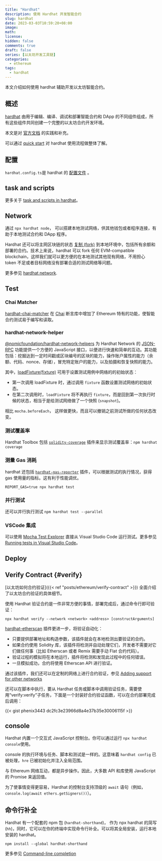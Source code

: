 ```yaml
---
title: "Hardhat"
description: 使用 Hardhat 开发智能合约
slug: hardhat
date: 2023-03-03T10:59:20+08:00
image:
math:
license:
hidden: false
comments: true
draft: false
series: [以太坊开发工具链]
categories:
  - ethereum
tags:
  - hardhat
---
```


本文介绍如何使用 hardhat 辅助开发以太坊智能合约。

<!--more-->

## 概述

[hardhat](https://hardhat.org/) 由用于编辑、编译、调试和部署智能合约和 DApp 的不同组件组成，所有这些组件共同创建一个完整的以太坊合约开发环境。

本文是对 [官方文档](https://hardhat.org/hardhat-runner/docs/getting-started#overview) 的实践和补充。

可以通过 [quick start](https://hardhat.org/hardhat-runner/docs/getting-started#quick-start) 对 hardhat 使用流程做整体了解。

## 配置

`hardhat.config.ts`是 hardhat 的 [配置文件](https://hardhat.org/hardhat-runner/docs/config) 。

## task and scripts

更多关于 [task and scripts in hardhat](https://hardhat.org/hardhat-runner/docs/guides/tasks-and-scripts)。

## Network

通过 `npx hardhat node`， 可以搭建本地测试网络，供其他钱包或者程序连接，有助于本地测试合约和 DApp 程序。

Hardhat 还可以将主网区块链的状态 [复制 (fork)](https://hardhat.org/hardhat-network/docs/guides/forking-other-networks) 到本地环境中，包括所有余额和部署的合约。技术上来说，hardhat 可以 fork 任何 EVM-compatible blockchain，这样我们就可以更方便的在本地测试其他现有网络，不用担心 token 不足或者目标网络没有部署合适的测试网络等问题。

更多参见 [hardhat network](https://hardhat.org/hardhat-network/docs/overview).

## Test

### Chai Matcher

[hardhat-chai-matcher](https://hardhat.org/hardhat-chai-matchers/docs/overview) 在 [Chai](https://www.chaijs.com/) 断言库中增加了 Ethereum 特有的功能，使智能合约测试易于编写和读取。

### hardhat-network-helper

[@nomicfoundation/hardhat-network-helpers](https://hardhat.org/hardhat-network-helpers/docs/reference) 为 Hardhat Network 的 [JSON-RPC](https://hardhat.org/hardhat-network/docs/reference#hardhat-network-methods) 功能提供一个方便的 JavaScript 接口，以便进行快速和简单的互动。其功能包括：挖掘达到一定时间戳或区块编号的区块的能力，操作账户属性的能力（余额、代码、nonce、存储），冒充特定账户的能力，以及拍摄和恢复快照的能力。

其中，[loadFixture(fixture)](https://hardhat.org/hardhat-runner/docs/guides/test-contracts#using-fixtures) 可用于设置测试用例中网络的的初始状态：

- 第一次调用 loadFixture 时，通过调用 `fixture` 函数设置测试网络的初始状态。
- 在第二次调用时，`loadFixture` 将不再执行 `fixture`，而是回到第一次执行时候的状态，相当于是给测试网络做了一个快照 (`snapshot`)。

相比 `mocha.beforeEach`， 这样做更快，而且可以撤销之前测试所做的任何状态改变。

### 测试覆盖率

Hardhat Toolbox 包括 [`solidity-coverage`](https://github.com/sc-forks/solidity-coverage) 插件来显示测试覆盖率：`npm hardhat coverage`

### 测量 Gas 消耗

hardhat 还包括 [`hardhat-gas-reporter`](https://hardhat.org/hardhat-runner/docs/guides/test-contracts#using-the-gas-reporter) 插件，可以根据测试的执行情况，获得 gas 使用量的指标。这有利于性能调优。

`REPORT_GAS=true npx hardhat test`

### 并行测试

还可以并行执行测试 `npm hardhat test --parallel`

### VSCode 集成

可以使用 [Mocha Test Explorer](https://marketplace.visualstudio.com/items?itemName=hbenl.vscode-mocha-test-adapter) 直接从 Visual Studio Code 运行测试。更多参见 [Running tests in Visual Studio Code](https://hardhat.org/hardhat-runner/docs/advanced/vscode-tests)。

## Deploy

## Verify Contract {#verify}

[以太坊如何合约验证]({{< ref "posts/ethereum/verify-contract" >}}) 全面介绍了以太坊合约验证的具体细节。

使用 Hardhat 验证合约是一件非常方便的事情，部署完成后，通过命令行即可验证：

`npx hardhat verify --network <network> <address> [constructArguments]`

[hardhat-etherscan](https://hardhat.org/hardhat-runner/plugins/nomiclabs-hardhat-etherscan) 插件更进一步，将验证自动化：

- 只要提供部署地址和构造参数，该插件就会在本地检测出要验证的合约。
- 如果合约使用 Solidity 库，该插件将检测并自动处理它们，开发者不需要对它们做任何事（比如 Etherscan 或者 Remix 需要手动 Flat 合约代码）。
- 验证过程的模拟将在本地运行，插件将检测和发现此过程中的任何错误。
- 一旦模拟成功，合约将使用 Etherscan API 进行验证。

通过该插件，我们还可以在定制的网络上进行合约验证，参见 [Adding support for other networks](https://hardhat.org/hardhat-runner/plugins/nomiclabs-hardhat-etherscan#adding-support-for-other-networks)

还可以在脚本中执行，要从 Hardhat 任务或脚本中调用验证任务，需要使用“verify:verify”子任务，下面是一个封装好合约验证函数，可以在合约部署完成后调用：

{{< gist phenix3443 dc2fc3e23966d8a4e37b35e30006115f >}}

## console

Hardhat 内置一个交互式 JavaScript 控制台。你可以通过运行 `npx hardhat console`使用。

console 的执行环境与任务、脚本和测试是一样的。这意味着 `hardhat config` 已被处理，`hre` 已被初始化并注入全局范围。

与 Ethereum 网络互动，都是异步操作。因此，大多数 API 和库使用 JavaScript 的 Promise 来返回值。

为了使事情变得更容易，Hardhat 的控制台支持顶级的 `await` 语句（例如，`console.log(await ethers.getSigners())`）。

## 命令行补全

Hardhat 有一个配套的 npm 包 (`hardhat-shorthand`)， 作为 npx hardhat 的简写 (`hh`)，同时，它可以在你的终端中实现命令行补全。可以将其全局安装，运行本地安装的 hardhat。

`npm install --global hardhat-shorthand`

更多参见 [Command-line completion](https://hardhat.org/hardhat-runner/docs/guides/command-line-completion)
